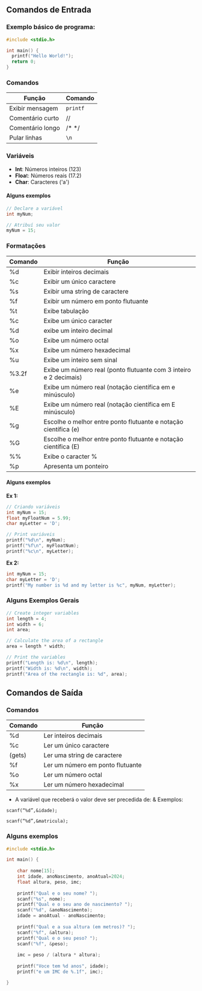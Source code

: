 

## Comandos de Entrada
### Exemplo básico de programa:

``` c
#include <stdio.h>

int main() {
  printf("Hello World!");
  return 0;
}
```

### Comandos
|Função| Comando |
|------|---------|
|Exibir mensagem | `printf`|
|Comentário curto | // |
|Comentário longo | /* */ |
|Pular linhas | `\n`|



### Variáveis

- **Int**: Números inteiros (123)
- **Floa**t: Números reais (17.2)
- **Char**: Caracteres ('a')

#### Alguns exemplos

``` c
// Declare a variável
int myNum;

// Atribuí seu valor
myNum = 15;

```


### Formatações

|Comando | Função|
|--------|-------|
|%d |Exibir inteiros decimais|
|%c |Exibir um único caractere|
|%s |Exibir uma string de caractere|
|%f |Exibir um número em ponto flutuante|
|%t |Exibe tabulação |
|%c |Exibe um único caracter |
|%d |exibe um inteiro decimal
|%o |Exibe um número octal|
|%x |Exibe um número hexadecimal|
|%u |Exibe um inteiro sem sinal|
|%3.2f| Exibe um número real (ponto flutuante com 3 inteiro e 2 decimais)|
|%e| Exibe um número real (notação científica em e minúsculo)|
|%E| Exibe um número real (notação científica em E minúsculo)|
|%g| Escolhe o melhor entre ponto flutuante e notação científica (e)|
|%G| Escolhe o melhor entre ponto flutuante e notação científica (E)|
|%%| Exibe o caracter %|
|%p| Apresenta um ponteiro|



#### Alguns exemplos

**Ex 1:**
``` c
// Criando variáveis 
int myNum = 15;            
float myFloatNum = 5.99;   
char myLetter = 'D';       

// Print variáveis
printf("%d\n", myNum);
printf("%f\n", myFloatNum);
printf("%c\n", myLetter);

```

**Ex 2:**
``` c
int myNum = 15;
char myLetter = 'D';
printf("My number is %d and my letter is %c", myNum, myLetter);

```

### Alguns Exemplos Gerais

``` c
// Create integer variables
int length = 4;
int width = 6;
int area;

// Calculate the area of a rectangle
area = length * width;

// Print the variables
printf("Length is: %d\n", length);
printf("Width is: %d\n", width);
printf("Area of the rectangle is: %d", area);


```

## Comandos de Saída

### Comandos
|Comando | Função |
|--------|--------|
|%d | Ler inteiros decimais|
|%c |Ler um único caractere|
|(gets) |Ler uma string de caractere|
|%f |Ler um número em ponto flutuante|
|%o  |Ler um número octal|
|%x |Ler um número hexadecimal|

* A variável que receberá o valor deve ser precedida de: &
Exemplos:

```scanf(“%d”,&idade);```

```scanf(“%d”,&matricula);```

### Alguns exemplos

```c
#include <stdio.h>

int main() {
	
	char nome[15];
	int idade, anoNascimento, anoAtual=2024;
	float altura, peso, imc;
	
	printf("Qual e o seu nome? ");
	scanf("%s", nome);
	printf("Qual e o seu ano de nascimento? ");
	scanf("%d", &anoNascimento);
	idade = anoAtual - anoNascimento;
	
	printf("Qual e a sua altura (em metros)? ");
	scanf("%f", &altura);
	printf("Qual e o seu peso? ");
	scanf("%f", &peso);
	
	imc = peso / (altura * altura);
	
	printf("Voce tem %d anos", idade);
	printf("e um IMC de %.1f", imc);

}

```